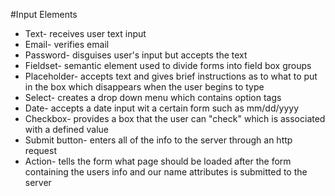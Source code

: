 #Input Elements

* Text- receives user text input 
* Email- verifies email 
* Password- disguises user's input but accepts the text 
* Fieldset- semantic element used to divide forms into field box groups 
* Placeholder- accepts text and gives brief instructions as to what to put in the box which disappears when the user begins to type 
* Select- creates a drop down menu which contains option tags 
* Date- accepts a date input wit a certain form such as mm/dd/yyyy 
* Checkbox- provides a box that the user can "check" which is associated with a defined value 
* Submit button- enters all of the info to the server through an http request  
* Action- tells the form what page should be loaded after the form containing the users info and our name attributes is submitted to the server